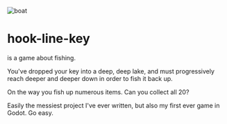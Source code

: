 ![boat](https://i.imgur.com/cTT05rI.gif)

# hook-line-key
is a game about fishing.

You've dropped your key into a deep, deep lake, and must progressively reach deeper and deeper down in order to fish it back up.

On the way you fish up numerous items. Can you collect all 20?


Easily the messiest project I've ever written, but also my first ever game in Godot. Go easy.
